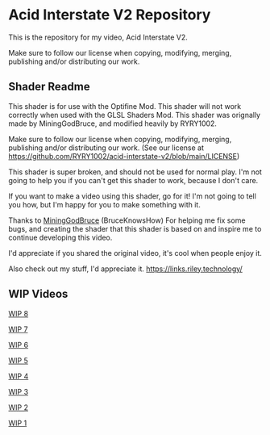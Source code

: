 # Acid Interstate V2 Repository

This is the repository for my video, Acid Interstate V2.

Make sure to follow our license when copying, modifying, merging, publishing and/or distributing our work.

## Shader Readme

This shader is for use with the Optifine Mod. This shader will not work correctly when used with the GLSL Shaders Mod.
This shader was orignally made by MiningGodBruce, and modified heavily by RYRY1002.

Make sure to follow our license when copying, modifying, merging, publishing and/or distributing our work.
(See our license at https://github.com/RYRY1002/acid-interstate-v2/blob/main/LICENSE)

This shader is super broken, and should not be used for normal play.
I'm not going to help you if you can't get this shader to work, because I don't care.

If you want to make a video using this shader, go for it!
I'm not going to tell you how, but I'm happy for you to make something with it.

Thanks to [MiningGodBruce](https://www.youtube.com/user/MiningGodBruce) (BruceKnowsHow)
For helping me fix some bugs, and creating the shader that this shader is based on and inspire me to continue developing this video. 

I'd appreciate if you shared the original video, it's cool when people enjoy it.

Also check out my stuff, I'd appreciate it.
https://links.riley.technology/

## WIP Videos

[WIP 8](https://youtu.be/Zm0igsCsk78)

[WIP 7](https://youtu.be/x8l6Ckb95O0)

[WIP 6](https://youtu.be/lY2fFAiAAP8)

[WIP 5](https://youtu.be/KfMLrGUDqCI)

[WIP 4](https://youtu.be/JAcAGXXNZ-I)

[WIP 3](https://youtu.be/XyrxbawyBh0)

[WIP 2](https://youtu.be/GH9BNJ6fVgE)

[WIP 1](https://youtu.be/2ls9yOUEgXs)
